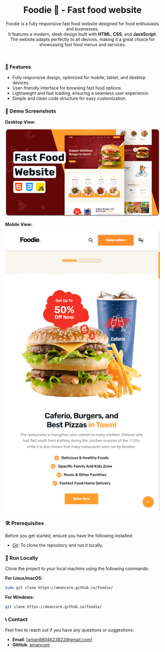 <div align="center">

  <h1 align="center">Foodie 🍔 - Fast food website</h1>

  Foodie is a fully responsive fast food website designed for food enthusiasts and businesses. <br />It features a modern, sleek design built with **HTML**, **CSS**, and **JavaScript**. <br />The website adapts perfectly to all devices, making it a great choice for showcasing fast food menus and services.


</div>

<br />

### 🌟 Features

- Fully responsive design, optimized for mobile, tablet, and desktop devices.
- User-friendly interface for browsing fast food options.
- Lightweight and fast loading, ensuring a seamless user experience.
- Simple and clean code structure for easy customization.

### 📸 Demo Screenshots

**Desktop View:**

![Foodie Desktop Demo](./images1/desktop.png "Desktop Demo")

**Mobile View:**

![Foodie Mobile Demo](./images1/mobile.png "Mobile Demo")

### 🛠 Prerequisites

Before you get started, ensure you have the following installed:

- [Git](https://git-scm.com/downloads "Download Git"): To clone the repository and run it locally.

### 📂 Run Locally

Clone the project to your local machine using the following commands:

**For Linux/macOS:**

```bash
sudo git clone https://amancore.github.io/foodie/
```

**For Windows:**

```bash
git clone https://amancore.github.io/foodie/
```

### 📞 Contact

Feel free to reach out if you have any questions or suggestions:

- **Email**: [aman8804623822@gmail.com]
- **GitHub**: [amancore](https://github.com/amancore)
